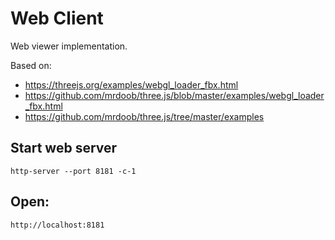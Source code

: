 # Web Client
Web viewer implementation.

Based on: 
* https://threejs.org/examples/webgl_loader_fbx.html
* https://github.com/mrdoob/three.js/blob/master/examples/webgl_loader_fbx.html
* https://github.com/mrdoob/three.js/tree/master/examples


## Start web server
```
http-server --port 8181 -c-1 
```

## Open:
```
http://localhost:8181
```